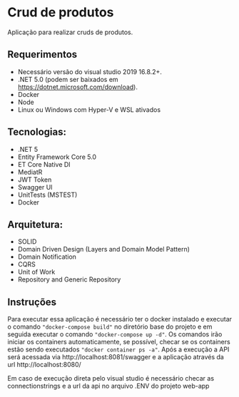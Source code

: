 # Crud de produtos
Aplicação para realizar cruds de produtos.

## Requerimentos
- Necessário versão do visual studio 2019 16.8.2+.
- .NET 5.0 (podem ser baixados em https://dotnet.microsoft.com/download).
- Docker
- Node
- Linux ou Windows com Hyper-V e WSL ativados

## Tecnologias:
- .NET 5
- Entity Framework Core 5.0
- ET Core Native DI
- MediatR
- JWT Token
- Swagger UI
- UnitTests (MSTEST)
- Docker

## Arquitetura:
- SOLID
- Domain Driven Design (Layers and Domain Model Pattern)
- Domain Notification
- CQRS
- Unit of Work
- Repository and Generic Repository

## Instruções
Para executar essa aplicação é necessário ter o docker instalado e executar o comando `"docker-compose build"` no diretório base do projeto e em seguida executar o comando `"docker-compose up -d"`. Os comandos irão iniciar os containers automaticamente, se possível, checar se os containers estão sendo executados `"docker container ps -a"`. Após a execução a API será acessada via http://localhost:8081/swagger e a aplicação através da url http://localhost:8080/

Em caso de execução direta pelo visual studio é necessário checar as connectionstrings e a url da api no arquivo .ENV do projeto web-app
